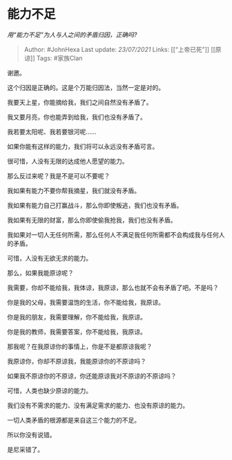 # 能力不足
*用“能力不足”为人与人之间的矛盾归因，正确吗?*

> Author: #JohnHexa
Last update: *23/07/2021* 
Links: [[“上帝已死”]] [[原谅]]
Tags:  #家族Clan 

 
谢邀。

这个归因是正确的。这是个万能归因法，当然一定是对的。

  


我要天上星，你能摘给我，我们之间自然没有矛盾了。

我又要月亮，你也能弄到给我，我们也没有矛盾了。

我若要太阳呢、我若要银河呢……

如果你能有这样的能力，我们将可以永远没有矛盾可言。

很可惜，人没有无限的达成他人愿望的能力。

那么反过来呢？我是不是可以不要呢？

我如果有能力不要你帮我摘星，我们就没有矛盾。

我如果有能力自己打赢战斗，那么你即使叛逃，我们也没有矛盾。

我如果有无限的财富，那么你即使偷我抢我，我们也没有矛盾。

我如果对一切人无任何所需，那么任何人不满足我任何所需都不会构成我与任何人的矛盾。

可惜，人没有无欲无求的能力。

那么，如果我能原谅呢？

我需要，你却不能给我，我体谅，我原谅，那么也就不会有矛盾了吧。不是吗？

你是我的父母，我需要温饱的生活，你不能给我，我原谅。

你是我的朋友，我需要理解，你不能给我，我原谅。

你是我的教师，我需要答案，你不能给我，我原谅。

那我呢？在我原谅你的事情上，你是不是都原谅我呢？

我原谅你，你却不原谅我，我能原谅你的不原谅吗？

如果我不原谅你的不原谅，你还能原谅我对不原谅的不原谅吗？

可惜，人类也缺少原谅的能力。

我们没有不需求的能力、没有满足需求的能力、也没有原谅的能力。

一切人类矛盾的根源都是来自这三个能力的不足。

所以你没有说错。

是尼采错了。



